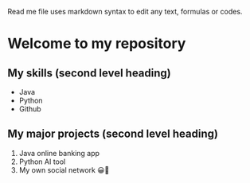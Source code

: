 Read me file uses markdown syntax to edit any text, formulas or codes.

# Welcome to my repository

## My skills (second level heading)
- Java
-  Python
-   Github

## My major projects (second level heading)
1. Java online banking app
2. Python AI tool
3. My own social network 
😀💋
